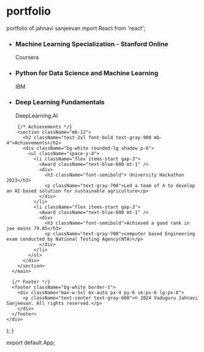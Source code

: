 # portfolio
portfolio of jahnavi sanjeevan
mport React from 'react';
            <ul className="space-y-4">
              <li className="flex items-start gap-3">
                <Award className="text-blue-600 mt-1" />
                <div>
                  <h3 className="font-semibold">Machine Learning Specialization - Stanford Online</h3>
                  <p className="text-gray-600">Coursera</p>
                </div>
              </li>
              <li className="flex items-start gap-3">
                <Award className="text-blue-600 mt-1" />
                <div>
                  <h3 className="font-semibold">Python for Data Science and Machine Learning</h3>
                  <p className="text-gray-600">IBM</p>
                </div>
              </li>
              <li className="flex items-start gap-3">
                <Award className="text-blue-600 mt-1" />
                <div>
                  <h3 className="font-semibold">Deep Learning Fundamentals</h3>
                  <p className="text-gray-600">DeepLearning.AI</p>
                </div>
              </li>
            </ul>
          </div>
        </section>

        {/* Achievements */}
        <section className="mb-12">
          <h2 className="text-2xl font-bold text-gray-900 mb-4">Achievements</h2>
          <div className="bg-white rounded-lg shadow p-6">
            <ul className="space-y-4">
              <li className="flex items-start gap-3">
                <Award className="text-blue-600 mt-1" />
                <div>
                  <h3 className="font-semibold"> University Hackathon 2023</h3>
                  <p className="text-gray-700">Led a team of 4 to develop an AI-based solution for sustainable agriculture</p>
                </div>
              </li>
              <li className="flex items-start gap-3">
                <Award className="text-blue-600 mt-1" />
                <div>
                  <h3 className="font-semibold">Achieved a good rank in jee mains 79.85</h3>
                  <p className="text-gray-700">computer based Engineering exam conducted by National Testing Agency(NTA)</p>
                </div>
              </li>
            </ul>
          </div>
        </section>
      </main>

      {/* Footer */}
      <footer className="bg-white border-t">
        <div className="max-w-5xl mx-auto px-4 py-6 sm:px-6 lg:px-8">
          <p className="text-center text-gray-600">© 2024 Vaduguru Jahnavi Sanjeevan. All rights reserved.</p>
        </div>
      </footer>
    </div>
  );
}

export default App;

